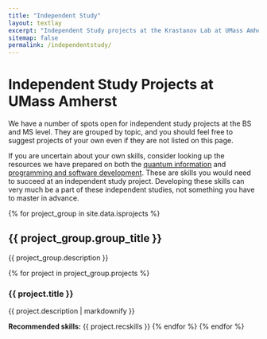 ```yaml
---
title: "Independent Study"
layout: textlay
excerpt: "Independent Study projects at the Krastanov Lab at UMass Amherst."
sitemap: false
permalink: /independentstudy/
---
```


# Independent Study Projects at UMass Amherst

We have a number of spots open for independent study projects at the BS and MS level. They are grouped by topic, and you should feel free to suggest projects of your own even if they are not listed on this page.

If you are uncertain about your own skills, consider looking up the resources we have prepared on both the [quantum information](/quantumonboarding) and [programming and software development](/sysadminonboarding). These are skills you would need to succeed at an independent study project. Developing these skills can very much be a part of these independent studies, not something you have to master in advance.

{% for project_group in site.data.isprojects %}
## {{ project_group.group_title }}

{{ project_group.description }}

{% for project in project_group.projects %}
### {{ project.title }}

{{ project.description | markdownify }}

**Recommended skills:** {{ project.recskills }}
{% endfor %}
{% endfor %}
